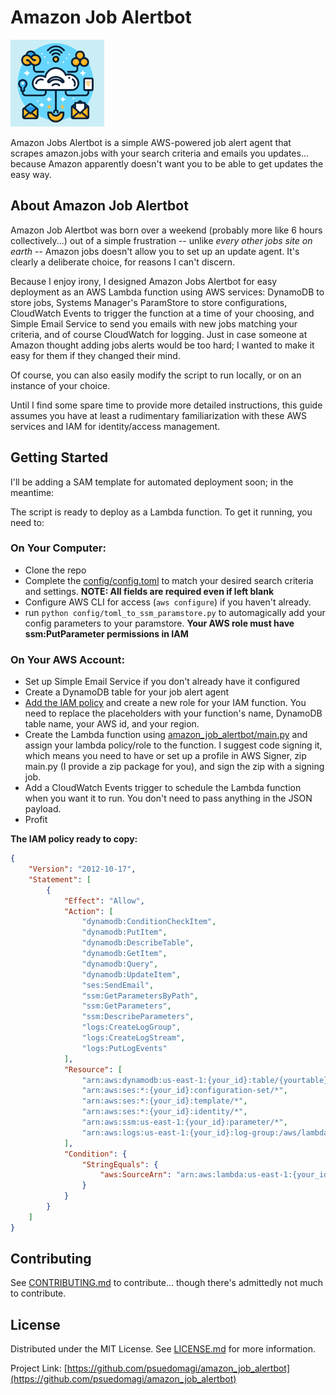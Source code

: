 <!-- PROJECT SHIELDS -->
<!--
*** README template based on Othneil Drew's excellent [Best-README-Template][best-readme-url]
MIT License

Copyright (c) 2021 Othneil Drew

Permission is hereby granted, free of charge, to any person obtaining a copy
of this software and associated documentation files (the "Software"), to deal
in the Software without restriction, including without limitation the rights
to use, copy, modify, merge, publish, distribute, sublicense, and/or sell
copies of the Software, and to permit persons to whom the Software is
furnished to do so, subject to the following conditions:

The above copyright notice and this permission notice shall be included in all
copies or substantial portions of the Software.

THE SOFTWARE IS PROVIDED "AS IS", WITHOUT WARRANTY OF ANY KIND, EXPRESS OR
IMPLIED, INCLUDING BUT NOT LIMITED TO THE WARRANTIES OF MERCHANTABILITY,
FITNESS FOR A PARTICULAR PURPOSE AND NONINFRINGEMENT. IN NO EVENT SHALL THE
AUTHORS OR COPYRIGHT HOLDERS BE LIABLE FOR ANY CLAIM, DAMAGES OR OTHER
LIABILITY, WHETHER IN AN ACTION OF CONTRACT, TORT OR OTHERWISE, ARISING FROM,
OUT OF OR IN CONNECTION WITH THE SOFTWARE OR THE USE OR OTHER DEALINGS IN THE
SOFTWARE.
-->
# Amazon Job Alertbot

![Amazon Job Alertbot](amazon_alertbot_sm.png "Amazon Job Alertbot")


Amazon Jobs Alertbot is a simple AWS-powered job alert agent that scrapes amazon.jobs with your search criteria and emails you updates... because Amazon apparently doesn't want you to be able to get updates the easy way.


<!-- ABOUT THE PROJECT -->
## About Amazon Job Alertbot

Amazon Job Alertbot was born over a weekend (probably more like 6 hours collectively...) out of a simple frustration -- unlike *every other jobs site on earth* -- Amazon jobs doesn't allow you to set up an update agent. It's clearly a deliberate choice, for reasons I can't discern.

Because I enjoy irony, I designed Amazon Jobs Alertbot for easy deployment as an AWS Lambda function using AWS services: DynamoDB to store jobs, Systems Manager's ParamStore to store configurations, CloudWatch Events to trigger the function at a time of your choosing, and Simple Email Service to send you emails with new jobs matching your criteria, and of course CloudWatch for logging. Just in case someone at Amazon thought adding jobs alerts would be too hard; I wanted to make it easy for them if they changed their mind.

Of course, you can also easily modify the script to run locally, or on an instance of your choice.

Until I find some spare time to provide more detailed instructions, this guide assumes you have at least a rudimentary familiarization with these AWS services and IAM for identity/access management.


<!-- GETTING STARTED -->
## Getting Started

I'll be adding a SAM template for automated deployment soon; in the meantime:

The script is ready to deploy as a Lambda function. To get it running, you need to:

### On Your Computer:

- Clone the repo
- Complete the [config/config.toml](/config/config.toml) to match your desired search criteria and settings. **NOTE: All fields are required even if left blank**
- Configure AWS CLI for access (`aws configure`) if you haven't already.
- run `python config/toml_to_ssm_paramstore.py` to automagically add your config parameters to your paramstore. **Your AWS role must have ssm:PutParameter permissions in IAM**

### On Your AWS Account:

- Set up Simple Email Service if you don't already have it configured
- Create a DynamoDB table for your job alert agent
- [Add the IAM policy](/config/sample_policy.json) and create a new role for your IAM function. You need to replace the placeholders with your function's name, DynamoDB table name, your AWS id, and your region.
- Create the Lambda function using [amazon_job_alertbot/main.py](/amazon_job_alertbot/main.py) and assign your lambda policy/role to the function. I suggest code signing it, which means you need to have or set up a profile in AWS Signer, zip main.py (I provide a zip package for you), and sign the zip with a signing job.
- Add a CloudWatch Events trigger to schedule the Lambda function when you want it to run. You don't need to pass anything in the JSON payload.
- Profit

**The IAM policy ready to copy:**

``` JSON
{
    "Version": "2012-10-17",
    "Statement": [
        {
            "Effect": "Allow",
            "Action": [
                "dynamodb:ConditionCheckItem",
                "dynamodb:PutItem",
                "dynamodb:DescribeTable",
                "dynamodb:GetItem",
                "dynamodb:Query",
                "dynamodb:UpdateItem",
                "ses:SendEmail",
                "ssm:GetParametersByPath",
                "ssm:GetParameters",
                "ssm:DescribeParameters",
                "logs:CreateLogGroup",
                "logs:CreateLogStream",
                "logs:PutLogEvents"
            ],
            "Resource": [
                "arn:aws:dynamodb:us-east-1:{your_id}:table/{yourtable}",
                "arn:aws:ses:*:{your_id}:configuration-set/*",
                "arn:aws:ses:*:{your_id}:template/*",
                "arn:aws:ses:*:{your_id}:identity/*",
                "arn:aws:ssm:us-east-1:{your_id}:parameter/*",
                "arn:aws:logs:us-east-1:{your_id}:log-group:/aws/lambda/{yourlambdafuncname}:*"
            ],
            "Condition": {
                "StringEquals": {
                    "aws:SourceArn": "arn:aws:lambda:us-east-1:{your_id}:function:{yourlambdafuncname}"
                }
            }
        }
    ]
}
```

<!-- CONTRIBUTING -->
## Contributing

See [CONTRIBUTING.md][CONTRIBUTING-url] to contribute... though there's admittedly not much to contribute.


<!-- LICENSE -->
## License

Distributed under the MIT License. See [LICENSE.md][license-url] for more information.


Project Link: [https://github.com/psuedomagi/amazon_job_alertbot](https://github.com/psuedomagi/amazon_job_alertbot)

<!-- MARKDOWN LINKS & IMAGES -->
<!-- https://www.markdownguide.org/basic-syntax/#reference-style-links -->
[CONTRIBUTING-url]: CONTRIBUTING.md
[best-readme-url]: https://github.com/othneildrew/Best-README-Template/tree/master
[issues-url]: https://github.com/psuedomagi/amazon_job_alertbot/.github/issues
[license-url]: https://github.com/psuedomagi/amazon_job_alertbot/LICENSE.md
